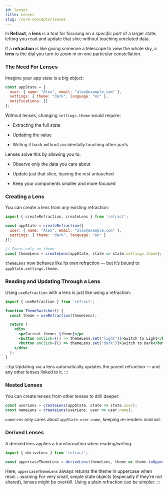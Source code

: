 ```yaml
---
id: lenses
title: Lenses
slug: /core-concepts/lenses
---
```


In **Refract**, a **lens** is a tool for focusing on a *specific part* of a larger state, letting you read and update that slice without touching unrelated data.

If a **refraction** is like giving someone a telescope to view the whole sky, a **lens** is the dial you turn to zoom in on one particular constellation.

### The Need For Lenses

Imagine your app state is a big object:

```js
const appState = {
  user: { name: "Alex", email: "alex@example.com" },
  settings: { theme: "dark", language: "en" },
  notifications: []
};
```
Without lenses, changing `settings.theme` would require:
- Extracting the full state

- Updating the value

- Writing it back without accidentally touching other parts

Lenses solve this by allowing you to:

- Observe only the data you care about

- Update just that slice, leaving the rest untouched

- Keep your components smaller and more focused
### Creating a Lens
You can create a lens from any existing refraction:
```jsx
import { createRefraction, createLens } from 'refract';

const appState = createRefraction({
  user: { name: "Alex", email: "alex@example.com" },
  settings: { theme: "dark", language: "en" }
});

// Focus only on theme
const themeLens = createLens(appState, state => state.settings.theme);
```
`themeLens` now behaves like its own refraction — but it’s bound to `appState.settings.theme`.
### Reading and Updating Through a Lens
Using `useRefraction` with a lens is just like using a refraction:
```jsx
import { useRefraction } from 'refract';

function ThemeSwitcher() {
  const theme = useRefraction(themeLens);

  return (
    <div>
      <p>Current theme: {theme}</p>
      <button onClick={() => themeLens.set("light")}>Switch to Light</button>
      <button onClick={() => themeLens.set("dark")}>Switch to Dark</button>
    </div>
  );
}
```
:::tip
 Updating via a lens automatically updates the parent refraction — and any other lenses linked to it.
:::
### Nested Lenses
You can create lenses from other lenses to drill deeper:
```jsx
const userLens = createLens(appState, state => state.user);
const nameLens = createLens(userLens, user => user.name);
```
`nameLens` only cares about `appState.user.name`, keeping re-renders minimal.
### Derived Lenses
A derived lens applies a transformation when reading/writing:
```jsx
import { deriveLens } from 'refract';

const uppercaseThemeLens = deriveLens(themeLens, theme => theme.toUpperCase());
```
Here, `uppercaseThemeLens` always returns the theme in uppercase when read.
:::warning
For very small, simple state objects (especially if they’re not shared), lenses might be overkill. Using a plain refraction can be simpler.
:::

